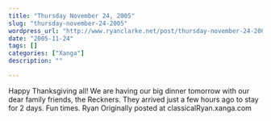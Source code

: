 ```yaml
---
title: "Thursday November 24, 2005"
slug: "thursday-november-24-2005"
wordpress_url: "http://www.ryanclarke.net/post/thursday-november-24-2005/"
date: "2005-11-24"
tags: []
categories: ["Xanga"]
description: ""

---
```


Happy Thanksgiving all!
 We are having our big dinner tomorrow with our dear family friends, the Reckners. They arrived just a few hours ago to stay for 2 days.
 Fun times.
 Ryan
Originally posted at classicalRyan.xanga.com
